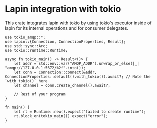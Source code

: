 # Lapin integration with tokio

This crate integrates lapin with tokio by using tokio's executor inside of lapin
for its internal operations and for consumer delegates.

```
use tokio_amqp::*;
use lapin::{Connection, ConnectionProperties, Result};
use std::sync::Arc;
use tokio::runtime::Runtime;

async fn tokio_main() -> Result<()> {
    let addr = std::env::var("AMQP_ADDR").unwrap_or_else(|_| "amqp://127.0.0.1:5672/%2f".into());
    let conn = Connection::connect(&addr, ConnectionProperties::default().with_tokio()).await?; // Note the `with_tokio()` here
    let channel = conn.create_channel().await?;

    // Rest of your program
}

fn main() {
    let rt = Runtime::new().expect("failed to create runtime");
    rt.block_on(tokio_main()).expect("error");
}
```
